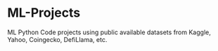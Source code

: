 # ML-Projects
ML Python Code projects using public available datasets from Kaggle, Yahoo, Coingecko, DefiLlama, etc.

